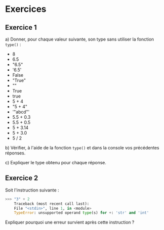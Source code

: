 # Exercices

## Exercice 1

a) Donner, pour chaque valeur suivante, son type sans utiliser la fonction `type()` :

- 8
- 6.5
- "6.5"
- '6.5'
- False
- "True"
- ""
- True
- true
- 5 + 4
- "5 + 4"
- '"abcd"'
- 5.5 + 0.3
- 5.5 + 0.5
- 5 + 3.14
- 5 + 3.0
- 5 / 2

b) Vérifier, à l'aide de la fonction `type()` et dans la console vos précédentes réponses.

c) Expliquer le type obtenu pour chaque réponse.

## Exercice 2

Soit l'instruction suivante :

```python
>>> "3" + 2
    Traceback (most recent call last):
    File "<stdin>", line 1, in <module>
    TypeError: unsupported operand type(s) for +: 'str' and 'int'
```

Expliquer pourquoi une erreur survient après cette instruction ?